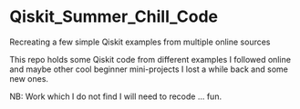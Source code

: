 # Qiskit_Summer_Chill_Code
Recreating a few simple Qiskit examples from multiple online sources

This repo holds some Qiskit code from different examples I followed online and maybe other cool beginner mini-projects I lost a while back and some new ones.

NB: Work which I do not find I will need to recode ... fun.
